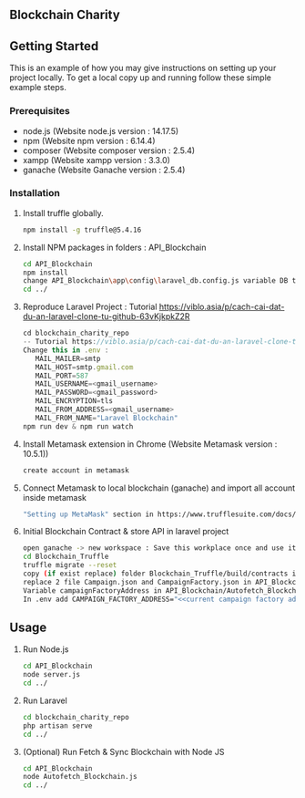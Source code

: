 ## Blockchain Charity


## Getting Started

This is an example of how you may give instructions on setting up your project locally.
To get a local copy up and running follow these simple example steps.

### Prerequisites

* node.js (Website node.js version : 14.17.5)
* npm (Website npm version : 6.14.4)
* composer (Website composer version : 2.5.4)
* xampp (Website xampp version : 3.3.0)
* ganache (Website Ganache version : 2.5.4)

### Installation

1. Install truffle globally.
   ```sh
   npm install -g truffle@5.4.16
   ```
2. Install NPM packages in folders : API_Blockchain
   ```sh
   cd API_Blockchain
   npm install
   change API_Blockchain\app\config\laravel_db.config.js variable DB to your new DB for website
   cd ../
   ```
3. Reproduce Laravel Project : Tutorial https://viblo.asia/p/cach-cai-dat-du-an-laravel-clone-tu-github-63vKjkpkZ2R
   ```js
   cd blockchain_charity_repo
   -- Tutorial https://viblo.asia/p/cach-cai-dat-du-an-laravel-clone-tu-github-63vKjkpkZ2R
   Change this in .env : 
      MAIL_MAILER=smtp
      MAIL_HOST=smtp.gmail.com
      MAIL_PORT=587
      MAIL_USERNAME=<gmail_username>
      MAIL_PASSWORD=<gmail_password>
      MAIL_ENCRYPTION=tls
      MAIL_FROM_ADDRESS=<gmail_username>
      MAIL_FROM_NAME="Laravel Blockchain"
   npm run dev & npm run watch
   ```
4. Install Metamask extension in Chrome (Website Metamask version : 10.5.1))
   ```sh
   create account in metamask
   ```
5. Connect Metamask to local blockchain (ganache) and import all account inside metamask

    ```sh
   "Setting up MetaMask" section in https://www.trufflesuite.com/docs/truffle/getting-started/truffle-with-metamask
   ```

6. Initial Blockchain Contract & store API in laravel project
   ```sh
   open ganache -> new workspace : Save this workplace once and use it everytime run website
   cd Blockchain_Truffle
   truffle migrate --reset
   copy (if exist replace) folder Blockchain_Truffle/build/contracts into blockchain_charity_repo/public --> blockchain_charity_repo/public/
   replace 2 file Campaign.json and CampaignFactory.json in API_Blockchain\contracts with new Campaign.json and CampaignFactory.json in blockchain_charity_repo/public/
   Variable campaignFactoryAddress in API_Blockchain/Autofetch_Blockchain.js have to change to current deployed campaign.
   In .env add CAMPAIGN_FACTORY_ADDRESS="<<current campaign factory address>>"
   ```


## Usage

1. Run Node.js
   ```sh
   cd API_Blockchain
   node server.js
   cd ../
   ```
2. Run Laravel
   ```sh
   cd blockchain_charity_repo
   php artisan serve
   cd ../
   ```
3. (Optional) Run Fetch & Sync Blockchain with Node JS
   ```sh
   cd API_Blockchain
   node Autofetch_Blockchain.js
   cd ../
   ```

